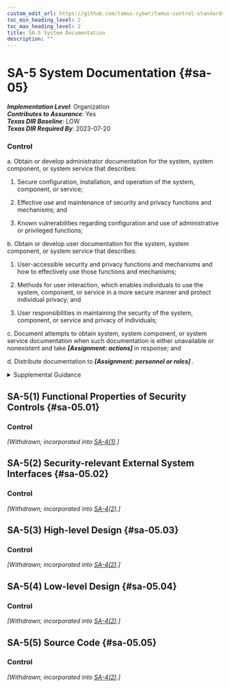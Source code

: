 ```yaml
---
custom_edit_url: https://github.com/tamus-cyber/tamus-control-standards/tree/main/content/tamus.edu/TAMUS_profile.yaml
toc_min_heading_level: 2
toc_max_heading_level: 2
title: SA-5 System Documentation
description: ""
---
```


# SA-5 System Documentation {#sa-05}

_**Implementation Level**_: Organization\
_**Contributes to Assurance**_: Yes\
_**Texas DIR Baseline**_: LOW\
_**Texas DIR Required By**_: 2023-07-20

### Control



a. Obtain or develop administrator documentation for the system, system component, or system service that describes:

1. Secure configuration, installation, and operation of the system, component, or service;

2. Effective use and maintenance of security and privacy functions and mechanisms; and

3. Known vulnerabilities regarding configuration and use of administrative or privileged functions;

b. Obtain or develop user documentation for the system, system component, or system service that describes:

1. User-accessible security and privacy functions and mechanisms and how to effectively use those functions and mechanisms;

2. Methods for user interaction, which enables individuals to use the system, component, or service in a more secure manner and protect individual privacy; and

3. User responsibilities in maintaining the security of the system, component, or service and privacy of individuals;

c. Document attempts to obtain system, system component, or system service documentation when such documentation is either unavailable or nonexistent and take <strong title="sa-05_odp.01"> <em>[Assignment: actions]</em> </strong> in response; and

d. Distribute documentation to <strong title="sa-05_odp.02"> <em>[Assignment: personnel or roles]</em> </strong>.


<details><summary>Supplemental Guidance</summary>System documentation helps personnel understand the implementation and operation of controls. Organizations consider establishing specific measures to determine the quality and completeness of the content provided. System documentation may be used to support the management of supply chain risk, incident response, and other functions. Personnel or roles that require documentation include system owners, system security officers, and system administrators. Attempts to obtain documentation include contacting manufacturers or suppliers and conducting web-based searches. The inability to obtain documentation may occur due to the age of the system or component or the lack of support from developers and contractors. When documentation cannot be obtained, organizations may need to recreate the documentation if it is essential to the implementation or operation of the controls. The protection provided for the documentation is commensurate with the security category or classification of the system. Documentation that addresses system vulnerabilities may require an increased level of protection. Secure operation of the system includes initially starting the system and resuming secure system operation after a lapse in system operation.</details>


## SA-5(1) Functional Properties of Security Controls {#sa-05.01}

### Control

<em>[Withdrawn; incorporated into [SA-4(1)](/catalog/sa/sa-04#sa-04.01).]</em>



## SA-5(2) Security-relevant External System Interfaces {#sa-05.02}

### Control

<em>[Withdrawn; incorporated into [SA-4(2)](/catalog/sa/sa-04#sa-04.02).]</em>



## SA-5(3) High-level Design {#sa-05.03}

### Control

<em>[Withdrawn; incorporated into [SA-4(2)](/catalog/sa/sa-04#sa-04.02).]</em>



## SA-5(4) Low-level Design {#sa-05.04}

### Control

<em>[Withdrawn; incorporated into [SA-4(2)](/catalog/sa/sa-04#sa-04.02).]</em>



## SA-5(5) Source Code {#sa-05.05}

### Control

<em>[Withdrawn; incorporated into [SA-4(2)](/catalog/sa/sa-04#sa-04.02).]</em>

